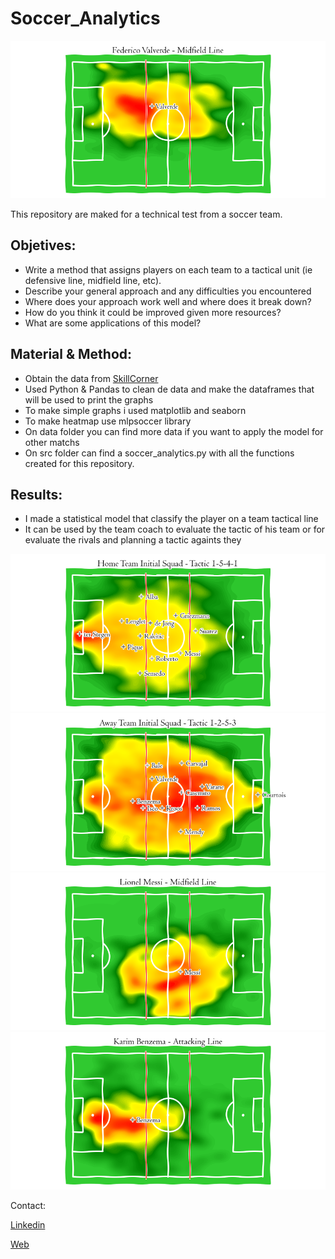 # Soccer_Analytics

![Image](https://github.com/Gobuub/Soccer_Analytics/blob/main/images/Away/Valverde_heatmap.png)

This repository are maked for a technical test from a soccer team.

## Objetives:

  + Write a method that assigns players on each team to a tactical unit (ie defensive line, midfield line, etc).
  + Describe your general approach and any difficulties you encountered
  + Where does your approach work well and where does it break down?
  + How do you think it could be improved given more resources?
  + What are some applications of this model?
  
## Material & Method:

  + Obtain the data from [SkillCorner](https://github.com/SkillCorner/opendata)
  + Used Python & Pandas to clean de data and make the dataframes that will be used to print the graphs
  + To make simple graphs i used matplotlib and seaborn
  + To make heatmap use mlpsoccer library
  + On data folder you can find more data if you want to apply the model for other matchs
  + On src folder can find a soccer_analytics.py with all the functions created for this repository.
  
## Results:

  + I made a statistical model that classify the player on a team tactical line
  + It can be used by the team coach to evaluate the tactic of his team or for evaluate the rivals and planning a tactic againts they
  
  ![Image](https://github.com/Gobuub/Soccer_Analytics/blob/main/images/Home_Team.png)
  ![Image](https://github.com/Gobuub/Soccer_Analytics/blob/main/images/Away_Team.png)
  ![Image](https://github.com/Gobuub/Soccer_Analytics/blob/main/images/Home/Messi_heatmap.png)
  ![Image](https://github.com/Gobuub/Soccer_Analytics/blob/main/images/Away/Benzema_heatmap.png)
  
  Contact:
  
  [Linkedin](https://www.linkedin.com/in/kike-rev/)
  
  [Web](https://www.enriquerevueltagarcia.com)
